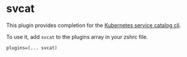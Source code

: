 # svcat

This plugin provides completion for the [Kubernetes service catalog cli](https://ghproxy.com/https://github.com/kubernetes-incubator/service-catalog).

To use it, add `svcat` to the plugins array in your zshrc file.

```
plugins=(... svcat)
```
